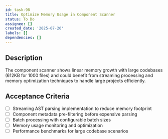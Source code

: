 ```yaml
---
id: task-98
title: Optimize Memory Usage in Component Scanner
status: To Do
assignee: []
created_date: '2025-07-20'
labels: []
dependencies: []
---
```


## Description

The component scanner shows linear memory growth with large codebases (612KB for 1000 files) and could benefit from streaming processing and memory optimization techniques to handle large projects efficiently.

## Acceptance Criteria

- [ ] Streaming AST parsing implementation to reduce memory footprint
- [ ] Component metadata pre-filtering before expensive parsing
- [ ] Batch processing with configurable batch sizes
- [ ] Memory usage monitoring and optimization
- [ ] Performance benchmarks for large codebase scenarios
